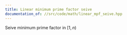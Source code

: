 ```yaml
---
title: Linear minimum prime factor seive
documentation_of: //src/code/math/linear_mpf_seive.hpp
---
```


Seive minimum prime factor in $[1,n)$
